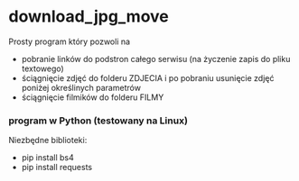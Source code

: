# download_jpg_move

Prosty program który pozwoli na 
* pobranie linków do podstron całego serwisu (na życzenie zapis do pliku textowego)
* ściągnięcie zdjęć do folderu ZDJECIA i po pobraniu usunięcie zdjęć poniżej określinych parametrów
* ściągnięcie filmików do folderu FILMY


### program w Python (testowany na Linux)

Niezbędne biblioteki:
* pip install bs4
* pip install requests
